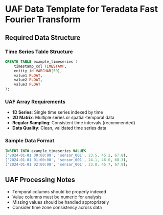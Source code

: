 # UAF Data Template for Teradata Fast Fourier Transform

## Required Data Structure

### Time Series Table Structure
```sql
CREATE TABLE example_timeseries (
    timestamp_col TIMESTAMP,
    entity_id VARCHAR(50),
    value1 FLOAT,
    value2 FLOAT,
    value3 FLOAT
);
```

### UAF Array Requirements
- **1D Series**: Single time series indexed by time
- **2D Matrix**: Multiple series or spatial-temporal data
- **Regular Sampling**: Consistent time intervals (recommended)
- **Data Quality**: Clean, validated time series data

### Sample Data Format
```sql
INSERT INTO example_timeseries VALUES
('2024-01-01 00:00:00', 'sensor_001', 23.5, 45.2, 67.8),
('2024-01-01 01:00:00', 'sensor_001', 24.1, 46.0, 68.3),
('2024-01-01 02:00:00', 'sensor_001', 23.8, 45.7, 67.9);
```

## UAF Processing Notes
- Temporal columns should be properly indexed
- Value columns must be numeric for analysis
- Missing values should be handled appropriately
- Consider time zone consistency across data
